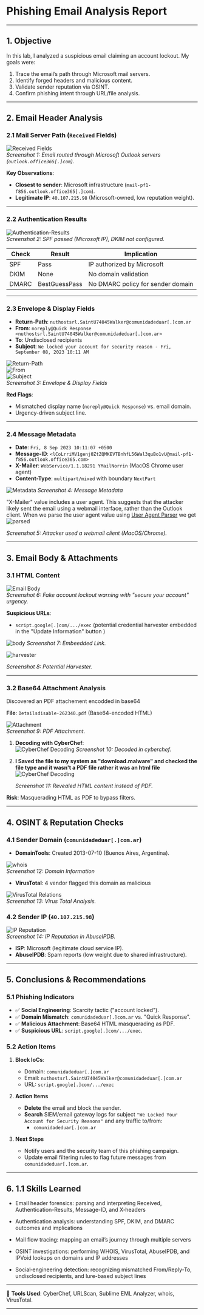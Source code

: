 # Phishing Email Analysis Report  

---

## 1. Objective  
In this lab, I analyzed a suspicious email claiming an account lockout. My goals were:  
1. Trace the email’s path through Microsoft mail servers.  
2. Identify forged headers and malicious content.  
3. Validate sender reputation via OSINT.  
4. Confirm phishing intent through URL/file analysis.  

---

## 2. Email Header Analysis  

### 2.1 Mail Server Path (`Received` Fields)  
![Received Fields](images/recieved.jpg)  
*Screenshot 1: Email routed through Microsoft Outlook servers (`outlook.office365[.]com`).*  

**Key Observations**:  
- **Closest to sender**: Microsoft infrastructure (`mail-pf1-f856.outlook.office365[.]com`).  
- **Legitimate IP**: `40.107.215.98` (Microsoft-owned, low reputation weight).  

---

### 2.2 Authentication Results  
![Authentication-Results](images/auth.png)  
*Screenshot 2: SPF passed (Microsoft IP), DKIM not configured.*  

| **Check** | **Result**       | **Implication**                          |  
|-----------|------------------|------------------------------------------|  
| SPF       | Pass             | IP authorized by Microsoft               |  
| DKIM      | None             | No domain validation                     |  
| DMARC     | BestGuessPass    | No DMARC policy for sender domain        |  

---

### 2.3 Envelope & Display Fields  
- **Return-Path**: `nuthostsrl.SaintU74045Walker@comunidadeduar[.]com.ar`  
- **From**: `noreply@Quick Response <nuthostsrl.SaintU74045Walker@comunidadeduar[.]com.ar>`  
- **To**: Undisclosed recipients  
- **Subject**: `We locked your account for security reason - Fri, September 08, 2023 10:11 AM`

![Return-Path](images/returnpath.png)  
![From](images/from.png)  
![Subject](images/subject.png)  
*Screenshot 3: Envelope & Display Fields*

**Red Flags**:  
- Mismatched display name (`noreply@Quick Response`) vs. email domain.  
- Urgency-driven subject line.  

---

### 2.4 Message Metadata  
- **Date**: `Fri, 8 Sep 2023 10:11:07 +0500`  
- **Message-ID**: `<lCoLrriMV1genj0ZtZQMKEVTBnhfL56Wal3quBo1vU@mail-pf1-f856.outlook.office365.com>`  
- **X-Mailer**: `WebService/1.1.18291 YMailNorrin` (MacOS Chrome user agent)  
- **Content-Type**: `multipart/mixed` with boundary `NextPart`

![Metadata](images/meta.png)
*Screenshot 4: Message Metadata*

"X-Mailer" value includes a user agent. This suggests that the attacker likely sent the email using a webmail interface, rather than the Outlook client. When we parse the user agent value using [User Agent Parser](https://explore.whatismybrowser.com/useragents/parse/#parse-useragent) we get
![parsed](images/parse.png)

*Screenshot 5: Attacker used a webmail client (MacOS/Chrome).*  

---

## 3. Email Body & Attachments  

### 3.1 HTML Content  
![Email Body](images/body.png)  
*Screenshot 6: Fake account lockout warning with "secure your account" urgency.*  

**Suspicious URLs**:  
- `script.google[.]com/.../exec` (potential credential harvester embedded in the "Update Information" button )

![body](images/href.png)
*Screenshot 7: Embeedded Link.*  

![harvester](images/harvester.png)


*Screenshot 8: Potential Harvester.*  

---

### 3.2 Base64 Attachment Analysis  
Discovered an PDF attachement encodded in base64

**File**: `Detailsdisable-262340.pdf` (Base64-encoded HTML)  

![Attachment](images/contenttype2.jpg)  
*Screenshot 9: PDF Attachment.*  

1. **Decoding with CyberChef**:  
   ![CyberChef Decoding](images/base64.2.png)
   *Screenshot 10: Decoded in cyberchef.*  
   
2. **I Saved the file to my system as "download.malware" and checked the file type and it wasn't a PDF file rather it was an html file**
   ![CyberChef Decoding](images/html.jpg)
   
   *Screenshot 11: Revealed HTML content instead of PDF.*  

**Risk**: Masquerading HTML as PDF to bypass filters.  

---

## 4. OSINT & Reputation Checks  

### 4.1 Sender Domain (`comunidadeduar[.]com.ar`)  
- **DomainTools**: Created 2013-07-10 (Buenos Aires, Argentina).

![whois](images/whois.png)  
*Screenshot 12: Domain Information*  

- **VirusTotal**: 4 vendor flagged this domain as malicious  

![VirusTotal Relations](images/whois5.png)  
*Screenshot 13: Virus Total Analysis.*  

### 4.2 Sender IP (`40.107.215.98`)  

![IP Reputation](images/ipreputation.png)  
*Screenshot 14: IP Reputation in AbuseIPDB.*  

- **ISP**: Microsoft (legitimate cloud service IP).  
- **AbuseIPDB**: Spam reports (low weight due to shared infrastructure).  

---

## 5. Conclusions & Recommendations  

### 5.1 Phishing Indicators  
- ✅ **Social Engineering**: Scarcity tactic ("account locked").  
- ✅ **Domain Mismatch**: `comunidadeduar[.]com.ar` vs. "Quick Response".  
- ✅ **Malicious Attachment**: Base64 HTML masquerading as PDF.  
- ✅ **Suspicious URL**: `script.google[.]com/.../exec`.  

### 5.2 Action Items  
1. **Block IoCs**:  
   - Domain: `comunidadeduar[.]com.ar`  
   - Email: `nuthostsrl.SaintU74045Walker@comunidadeduar[.]com.ar`  
   - URL: `script.google[.]com/.../exec`  

2. **Action Items**  
   - **Delete** the email and block the sender.  
   - **Search** SIEM/email gateway logs for subject `"We Locked Your Account for Security Reasons"` and any traffic to/from:
     - `comunidadeduar[.]com.ar`  

3. **Next Steps**  
   - Notify users and the security team of this phishing campaign.  
   - Update email filtering rules to flag future messages from `comunidadeduar[.]com.ar`.  


---

## 6. 1.1 Skills Learned
- Email header forensics: parsing and interpreting Received, Authentication-Results, Message-ID, and X‑headers

- Authentication analysis: understanding SPF, DKIM, and DMARC outcomes and implications

- Mail flow tracing: mapping an email’s journey through multiple servers

- OSINT investigations: performing WHOIS, VirusTotal, AbuseIPDB, and IPVoid lookups on domains and IP addresses

- Social‑engineering detection: recognizing mismatched From/Reply-To, undisclosed recipients, and lure-based subject lines

---

🔧 **Tools Used**: CyberChef, URLScan, Sublime EML Analyzer, whois, VirusTotal.  

---


